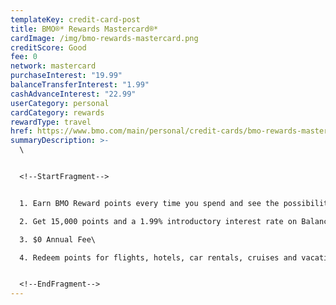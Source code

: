 ```yaml
---
templateKey: credit-card-post
title: BMO®* Rewards Mastercard®*
cardImage: /img/bmo-rewards-mastercard.png
creditScore: Good
fee: 0
network: mastercard
purchaseInterest: "19.99"
balanceTransferInterest: "1.99"
cashAdvanceInterest: "22.99"
userCategory: personal
cardCategory: rewards
rewardType: travel
href: https://www.bmo.com/main/personal/credit-cards/bmo-rewards-mastercard/
summaryDescription: >-
  \


  <!--StartFragment-->


  1. Earn BMO Reward points every time you spend and see the possibilities add up.\

  2. Get 15,000 points and a 1.99% introductory interest rate on Balance Transfers for 9 months with a 1% transfer fee\

  3. $0 Annual Fee\

  4. Redeem points for flights, hotels, car rentals, cruises and vacation packages – with no black-out periods


  <!--EndFragment-->
---
```

